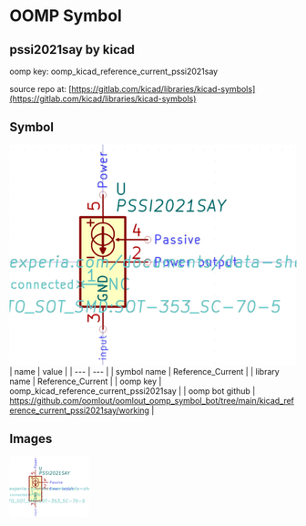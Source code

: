 # OOMP Symbol  
## pssi2021say  by kicad  
  
oomp key: oomp_kicad_reference_current_pssi2021say  
  
source repo at: [https://gitlab.com/kicad/libraries/kicad-symbols](https://gitlab.com/kicad/libraries/kicad-symbols)  
## Symbol  
  
[![working.png](working_600.png)](working.png)  
| name | value | 
| --- | --- | 
| symbol name | Reference_Current | 
| library name | Reference_Current | 
| oomp key | oomp_kicad_reference_current_pssi2021say | 
| oomp bot github | https://github.com/oomlout/oomlout_oomp_symbol_bot/tree/main/kicad_reference_current_pssi2021say/working | 
## Images  
  
[![working.png](working_140.png)](working.png)  
